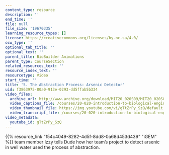 ```yaml
---
content_type: resource
description: ''
end_time: ''
file: null
file_size: '19670335'
learning_resource_types: []
license: https://creativecommons.org/licenses/by-nc-sa/4.0/
ocw_type: ''
optional_tab_title: ''
optional_text: ''
parent_title: BioBuilder Animations
parent_type: CourseSection
related_resources_text: ''
resource_index_text: ''
resourcetype: Video
start_time: ''
title: '5. The Abstraction Process: Arsenic Detector'
uid: f3863975-80a0-913e-0293-dd5ffab5b334
video_files:
  archive_url: http://www.archive.org/download/MIT20_020S09/MIT20_020S09_abstraction.mp4
  video_captions_file: /courses/20-020-introduction-to-biological-engineering-design-spring-2009/a3955f550cfa58ce885ee454ed9d47b9_gTtZrPy_SzQ.vtt
  video_thumbnail_file: https://img.youtube.com/vi/gTtZrPy_SzQ/default.jpg
  video_transcript_file: /courses/20-020-introduction-to-biological-engineering-design-spring-2009/af12020017eec00e8992129b20cb4965_gTtZrPy_SzQ.pdf
video_metadata:
  youtube_id: gTtZrPy_SzQ
---
```


{{% resource_link "f54c4049-8282-4d5f-8dd8-0a68d453d439" "iGEM" %}} team member Izzy tells Dude how her team’s project to detect arsenic in well water used the process of abstraction.

